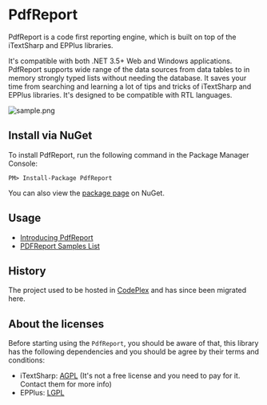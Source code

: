 PdfReport
=======
PdfReport is a code first reporting engine, which is built on top of the iTextSharp and EPPlus libraries.

It's compatible with both .NET 3.5+ Web and Windows applications. PdfReport supports wide range of the data sources from data tables to in memory strongly typed lists without needing the database. It saves your time from searching and learning a lot of tips and tricks of iTextSharp and EPPlus libraries. It's designed to be compatible with RTL languages.

![sample.png](sample.png)



Install via NuGet
-----------------
To install PdfReport, run the following command in the Package Manager Console:

```
PM> Install-Package PdfReport
```

You can also view the [package page](http://www.nuget.org/packages/PdfReport/) on NuGet.



Usage
-----------------
 -  [Introducing PdfReport](http://www.codeproject.com/Articles/492055/Introducing-PdfRport)
 -  [ PDFReport Samples List](https://github.com/VahidN/PdfReport/wiki/PDFReport-Samples-List)


History
-----------------
The project used to be hosted in [CodePlex](https://pdfreport.codeplex.com) and has since been migrated here.


About the licenses
-----------------
Before starting using the `PdfReport`, you should be aware of that, this library has the following dependencies and you should be agree by their terms and conditions:
- iTextSharp: [AGPL](http://itextpdf.com/terms-of-use/index.php) (It's not a free license and you need to pay for it. Contact them for more info)
- EPPlus: [LGPL](https://github.com/JanKallman/EPPlus/blob/master/LICENSE)